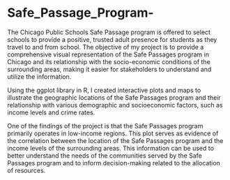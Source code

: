 # Safe_Passage_Program-

The Chicago Public Schools Safe Passage program is offered to select schools to provide a positive, trusted adult presence for students as they travel to and from school. The objective of my project is to provide a comprehensive visual representation of the Safe Passages program in Chicago and its relationship with the socio-economic conditions of the surrounding areas, making it easier for stakeholders to understand and utilize the information.

Using the ggplot library in R, I created interactive plots and maps to illustrate the geographic locations of the Safe Passages program and their relationship with various demographic and socioeconomic factors, such as income levels and crime rates.

One of the findings of the project is that the Safe Passages program primarily operates in low-income regions. This plot serves as evidence of the correlation between the location of the Safe Passages program and the income levels of the surrounding areas. This information can be used to better understand the needs of the communities served by the Safe Passages program and to inform decision-making related to the allocation of resources. 
